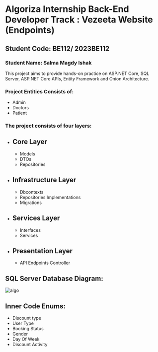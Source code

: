 # Algoriza Internship Back-End Developer Track : Vezeeta Website (Endpoints)
## Student Code: BE112/ 2023BE112
### Student Name: Salma Magdy Ishak

This project aims to provide hands-on practice on ASP.NET Core, SQL Server, ASP.NET Core APIs, Entity Framework and Onion Architecture.

### Project Entities Consists of: 
- Admin
- Doctors
- Patient

### The project consists of four layers:

- Core Layer
  --
  - Models
  - DTOs
  - Repositories
- Infrastructure Layer
  --
  - Dbcontexts
  - Repositories Implementations
  - Migrations
- Services Layer
  --
  - Interfaces
  - Services
- Presentation Layer
  --
  - API Endpoints Controller

## SQL Server Database Diagram: 
![algo](https://github.com/Salmaishak/algoriza-internship-BE112/assets/96662980/f38796cd-343f-47c3-a1c9-99538284e009)

## Inner Code Enums: 
- Discount type
- User Type
- Booking Status
- Gender
- Day Of Week
- Discount Activity 

 
